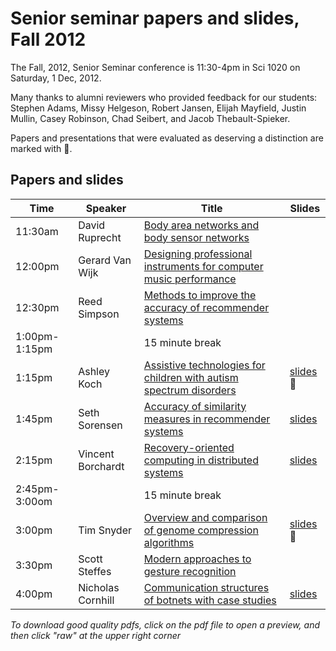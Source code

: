 # Senior seminar papers and slides, Fall 2012

The Fall, 2012, Senior Seminar conference is 11:30-4pm in Sci 1020 on Saturday, 1 Dec, 2012.

Many thanks to alumni reviewers who provided feedback for our students: Stephen Adams, Missy Helgeson, Robert Jansen, Elijah Mayfield, Justin Mullin, Casey Robinson, Chad Seibert, and Jacob Thebault-Spieker.

Papers and presentations that were evaluated as deserving a distinction are marked with 🌟. 

## Papers and slides

| Time | Speaker  | Title       | Slides  |
| -----|----------|-------------|---------|
| 11:30am | David Ruprecht | [Body area networks and body sensor networks](Ruprecht.pdf) | 
| 12:00pm | Gerard Van Wijk | [Designing professional instruments for computer music performance](Vanwijk.pdf) |
| 12:30pm | Reed Simpson  | [Methods to improve the accuracy of recommender systems](Simpson.pdf) | 
| 1:00pm-1:15pm | | 15 minute break 
| 1:15pm | Ashley Koch  | [Assistive technologies for children with autism spectrum disorders](Koch.pdf)  | [slides](Kochslides.pdf)🌟 |
| 1:45pm |  Seth Sorensen  | [ 	Accuracy of similarity measures in recommender systems](Sorensen.pdf) | [slides](Sorensenslides.pdf) |
| 2:15pm | Vincent Borchardt | [Recovery-oriented computing in distributed systems](Borchardt.pdf) | [slides](Borchardtslides.pdf) |
| 2:45pm-3:00om | | 15 minute break
| 3:00pm | Tim Snyder  | [Overview and comparison of genome compression algorithms](Snyder.pdf) | [slides](Snyderslides.pdf)🌟 |
| 3:30pm | Scott Steffes | [Modern approaches to gesture recognition](Steffes.pdf) | 
| 4:00pm | Nicholas Cornhill  | [Communication structures of botnets with case studies](Cornhill.pdf) | [slides](Cornhillslides.pdf) |

*To download good quality pdfs, click on the pdf file to open a preview, and then click "raw" at the upper right corner*
